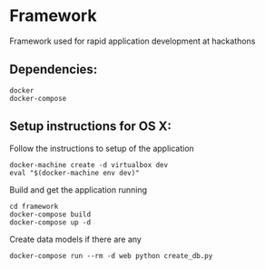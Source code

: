 # Framework

Framework used for rapid application development at hackathons

## Dependencies:

    docker
    docker-compose

## Setup instructions for OS X:

  Follow the instructions to setup of the application

    docker-machine create -d virtualbox dev
    eval "$(docker-machine env dev)"

  Build and get the application running

    cd framework
    docker-compose build
    docker-compose up -d

  Create data models if there are any

    docker-compose run --rm -d web python create_db.py

